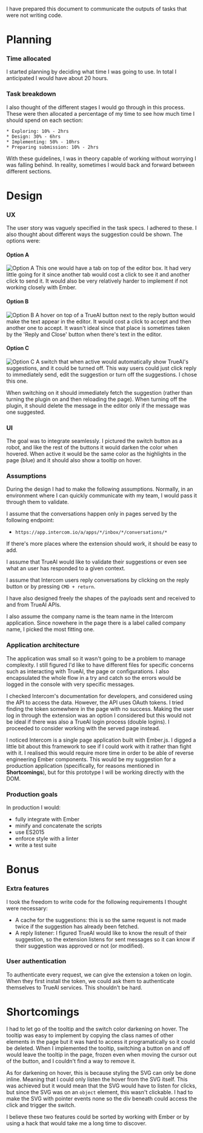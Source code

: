 I have prepared this document to communicate the outputs of tasks that were not writing code.

# Planning

### Time allocated
I started planning by deciding what time I was going to use. In total I anticipated I would have about 20 hours.

### Task breakdown
I also thought of the different stages I would go through in this process. These were then allocated a percentage of my time to see how much time I should spend on each section:

    * Exploring: 10% - 2hrs
    * Design: 30% - 6hrs
    * Implementing: 50% - 10hrs
    * Preparing submission: 10% - 2hrs

With these guidelines, I was in theory capable of working without worrying I was falling behind. In reality, sometimes I would back and forward between different sections.

# Design

### UX

The user story was vaguely specified in the task specs. I adhered to these. I also thought about different ways the suggestion could be shown. The options were:

#### Option A
![Option A](http://i.imgur.com/0Zs1k8Q.jpg)
This one would have a tab on top of the editor box. It had very little going for it since another tab would cost a click to see it and another click to send it. It would also be very relatively harder to implement if not working closely with Ember.

#### Option B
![Option B](http://i.imgur.com/9baxjlG.jpg)
A hover on top of a TrueAI button next to the reply button would make the text appear in the editor. It would cost a click to accept and then another one to accept. It wasn't ideal since that place is sometimes taken by the 'Reply and Close' button when there's text in the editor.

#### Option C
![Option C](http://i.imgur.com/QXziXtZ.jpg)
A switch that when active would automatically show TrueAI's suggestions, and it could be turned off. This way users could just click reply to immediately send, edit the suggestion or turn off the suggestions. I chose this one.

When switching on it should immediately fetch the suggestion (rather than turning the plugin on and then reloading the page). When turning off the plugin, it should delete the message in the editor only if the message was one suggested.

### UI

The goal was to integrate seamlessly. I pictured the switch button as a robot, and like the rest of the buttons it would darken the color when hovered. When active it would be the same color as the highlights in the page (blue) and it should also show a tooltip on hover.

### Assumptions

During the design I had to make the following assumptions. Normally, in an environment where I can quickly communicate with my team, I would pass it through them to validate.

I assume that the conversations happen only in pages served by the following endpoint:
* `https://app.intercom.io/a/apps/*/inbox/*/conversations/*`

If there's more places where the extension should work, it should be easy to add.

I assume that TrueAI would like to validate their suggestions or even see what an user has responded to a given context.

I assume that Intercom users reply conversations by clicking on the reply button or by pressing `CMD + return`.

I have also designed freely the shapes of the payloads sent and received to and from TrueAI APIs.

I also assume the company name is the team name in the Intercom application. Since nowehere in the page there is a label called company name, I picked the most fitting one.

### Application architecture

The application was small so it wasn't going to be a problem to manage complexity. I still figured I'd like to have different files for specific concerns such as interacting with TrueAI, the page or configurations. I also encapsulated the whole flow in a try and catch so the errors would be logged in the console with very specific messages.

I checked Intercom's documentation for developers, and considered using the API to access the data. However, the API uses OAuth tokens. I tried finding the token somewhere in the page with no success. Making the user log in through the extension was an option I considered but this would not be ideal if there was also a TrueAI login process (double logins). I proceeded to consider working with the served page instead.

I noticed Intercom is a single page application built with Ember.js. I digged a little bit about this framework to see if I could work with it rather than fight with it. I realised this would require more time in order to be able of reverse engineering Ember components. This would be my suggestion for a production application (specifically, for reasons mentioned in **Shortcomings**), but for this prototype I will be working directly with the DOM.

### Production goals

In production I would:
* fully integrate with Ember
* minify and concatenate the scripts
* use ES2015
* enforce style with a linter
* write a test suite

# Bonus

### Extra features

I took the freedom to write code for the following requirements I thought were necessary:

* A cache for the suggestions: this is so the same request is not made twice if the suggestion has already been fetched.
* A reply listener: I figured TrueAI would like to know the result of their suggestion, so the extension listens for sent messages so it can know if their suggestion was approved or not (or modified).

### User authentication

To authenticate every request, we can give the extension a token on login. When they first install the token, we could ask them to authenticate themselves to TrueAI services. This shouldn't be hard.

# Shortcomings

I had to let go of the tooltip and the switch color darkening on hover. The tooltip was easy to implement by copying the class names of other elements in the page but it was hard to access it programatically so it could be deleted. When I implemented the tooltip, switching a button on and off would leave the tooltip in the page, frozen even when moving the cursor out of the button, and I couldn't find a way to remove it.

As for darkening on hover, this is because styling the SVG can only be done inline. Meaning that I could only listen the hover from the SVG itself. This was achieved but it would mean that the SVG would have to listen for clicks, but since the SVG was on an `object` element, this wasn't clickable. I had to make the SVG with pointer events none so the div beneath could access the click and trigger the switch.

I believe these two features could be sorted by working with Ember or by using a hack that would take me a long time to discover.
